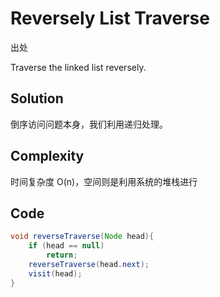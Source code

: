 # Reversely List Traverse

出处

Traverse the linked list reversely.

## Solution

倒序访问问题本身，我们利用递归处理。

## Complexity

时间复杂度 O(n)，空间则是利用系统的堆栈进行

## Code

```java
void reverseTraverse(Node head){
	if (head == null)
		return;
	reverseTraverse(head.next);
	visit(head);
}
```


